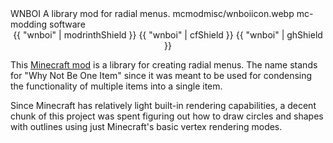 <articlemeta>
    <name>WNBOI</name>
    <description>A library mod for radial menus.</description>
    <icon>mcmodmisc/wnboiicon.webp</icon>
    <tags>
        <tag>mc-modding</tag>
        <tag>software</tag>
    </tags>
</articlemeta>

<center>
{{ "wnboi" | modrinthShield }}
{{ "wnboi" | cfShield }}
{{ "wnboi" | ghShield }}
</center>

This [Minecraft mod](https://en.wikipedia.org/wiki/Minecraft_modding) is a library for creating radial menus. The name stands for "Why Not Be One Item" since it was meant to be used for condensing the functionality of multiple items into a single item.

Since Minecraft has relatively light built-in rendering capabilities, a decent chunk of this project was spent figuring out how to draw circles and shapes with outlines using just Minecraft's basic vertex rendering modes.